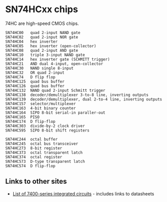 # SN74HCxx chips

74HC are high-speed CMOS chips.

```
SN74HC00   quad 2-input NAND gate
SN74HC02   quad 2-input NOR gate
SN74HC04   hex inverter
SN74HC05   hex inverter (open-collector)
SN74HC08   quad 2-input AND gate
SN74HC10   triple 3-input NAND gate
SN74HC14   hex inverter gate (SCHMITT trigger)
SN74HC21   AND dual 4-input, open-collector
SN74HC30   NAND single 8-input
SN74HC32   OR quad 2-input
SN74HC74   D flip flop
SN74HC125  quad bus buffer
SN74HC126  quad bus buffer
SN74HC132  NAND quad 2-input Schmitt trigger
SN74HC138  decoder/demultiplexer 3-to-8 line, inverting outputs
SN74HC139  decoder/demultiplexer, dual 2-to-4 line, inverting outputs
SN74HC157  selector/multiplexer
SN74HC163  4-bit binary counter
SN74HC164  SIPO 8-bit serial-in paraller-out
SN74HC165  PISO
SN74HC174  D flip-flop
SN74HC303  divide-by-2 clock driver
SN74HC595  SIPO 8-bit shift registers

SN74HC244  octal buffer
SN74HC245  octal bus transceiver
SN74HC273  8-bit register
SN74HC373  octal transparent latch
SN74HC374  octal register
SN74HC573  D-type transparent latch
SN74HC574  D flip-flop
```

## Links to other sites

* [List of 7400-series integrated circuits](https://en.wikipedia.org/wiki/List_of_7400-series_integrated_circuits) - includes links to datasheets
